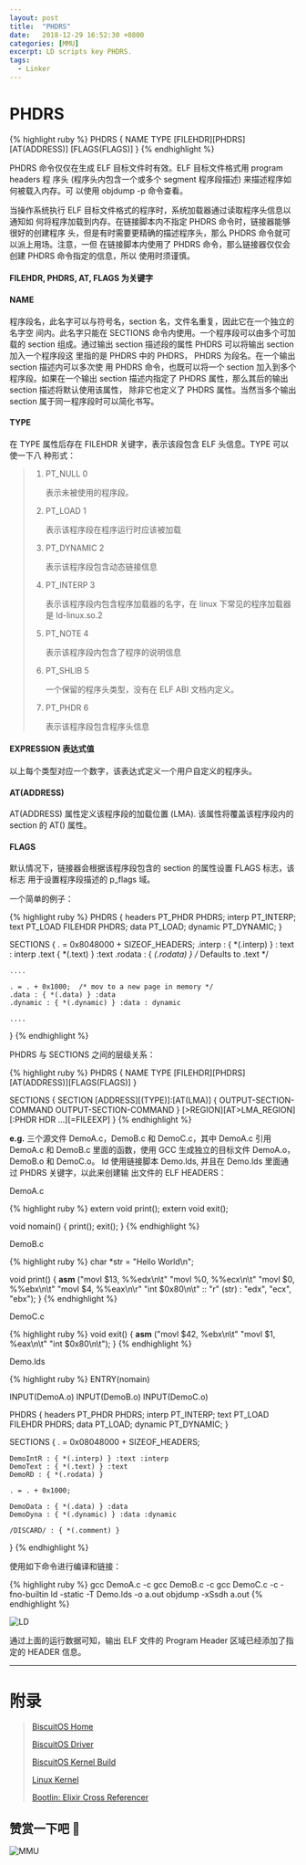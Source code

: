 ```yaml
---
layout: post
title:  "PHDRS"
date:   2018-12-29 16:52:30 +0800
categories: [MMU]
excerpt: LD scripts key PHDRS.
tags:
  - Linker
---
```


# PHDRS

{% highlight ruby %}
PHDRS {
    NAME TYPE [FILEHDR][PHDRS][AT(ADDRESS)]
    [FLAGS(FLAGS)]
}
{% endhighlight %}

PHDRS 命令仅仅在生成 ELF 目标文件时有效。ELF 目标文件格式用 program headers 程
序头 (程序头内包含一个或多个 segment 程序段描述) 来描述程序如何被载入内存。可
以使用 objdump -p 命令查看。

当操作系统执行 ELF 目标文件格式的程序时，系统加载器通过读取程序头信息以通知如
何将程序加载到内存。在链接脚本内不指定 PHDRS 命令时，链接器能够很好的创建程序
头，但是有时需要更精确的描述程序头，那么 PHDRS 命令就可以派上用场。注意，一但
在链接脚本内使用了 PHDRS 命令，那么链接器仅仅会创建 PHDRS 命令指定的信息，所以
使用时须谨慎。

#### FILEHDR, PHDRS, AT, FLAGS 为关键字

#### NAME

程序段名，此名字可以与符号名，section 名，文件名重复，因此它在一个独立的名字空
间内。此名字只能在 SECTIONS 命令内使用。一个程序段可以由多个可加载的 section 
组成。通过输出 section 描述段的属性 PHDRS 可以将输出 section 加入一个程序段这
里指的是 PHDRS 中的 PHDRS， PHDRS 为段名。在一个输出 section 描述内可以多次使
用 PHDRS 命令，也既可以将一个 section 加入到多个程序段。如果在一个输出 
section 描述内指定了 PHDRS 属性，那么其后的输出 section 描述将默认使用该属性，
除非它也定义了 PHDRS 属性。当然当多个输出 section 属于同一程序段时可以简化书写。

#### TYPE

在 TYPE 属性后存在 FILEHDR 关键字，表示该段包含 ELF 头信息。TYPE 可以使一下八
种形式：
    
> 1. PT_NULL  0
> 
>    表示未被使用的程序段。
>
> 2. PT_LOAD 1
>
>    表示该程序段在程序运行时应该被加载
>
> 3. PT_DYNAMIC 2
>
>    表示该程序段包含动态链接信息
>
> 4. PT_INTERP 3
>
>    表示该程序段内包含程序加载器的名字，在 linux 下常见的程序加载器是 
>    ld-linux.so.2
>
> 5. PT_NOTE 4
>
>    表示该程序段内包含了程序的说明信息
>
> 6. PT_SHLIB 5
>
>    一个保留的程序头类型，没有在 ELF ABI 文档内定义。
>
> 7. PT_PHDR 6
>
>    表示该程序段包含程序头信息

#### EXPRESSION 表达式值

以上每个类型对应一个数字，该表达式定义一个用户自定义的程序头。

#### AT(ADDRESS)

AT(ADDRESS) 属性定义该程序段的加载位置 (LMA). 该属性将覆盖该程序段内的 
section 的 AT() 属性。

#### FLAGS 

默认情况下，链接器会根据该程序段包含的 section 的属性设置 FLAGS 标志，该标志
用于设置程序段描述的 p_flags 域。

一个简单的例子：

{% highlight ruby %}
PHDRS
{
    headers PT_PHDR PHDRS;
    interp PT_INTERP;
    text PT_LOAD FILEHDR PHDRS;
    data PT_LOAD;
    dynamic PT_DYNAMIC;
}

SECTIONS
{
    . = 0x8048000 + SIZEOF_HEADERS;
    .interp : { *(.interp) } : text : interp
    .text { *(.text) } :text
   .rodata : { *(.rodata) } /* Defaults to .text */

    ....

    . = . + 0x1000;  /* mov to a new page in memory */
    .data : { *(.data) } :data
    .dynamic : { *(.dynamic) } :data : dynamic

    ....
}
{% endhighlight %}

PHDRS 与 SECTIONS 之间的层级关系：

{% highlight ruby %}
PHDRS
{
    NAME TYPE [FILEHDR][PHDRS][AT(ADDRESS)][FLAGS(FLAGS)]
}

SECTIONS
{
    SECTION [ADDRESS][(TYPE)]:[AT(LMA)] {
        OUTPUT-SECTION-COMMAND
        OUTPUT-SECTION-COMMAND
    } [>REGION][AT>LMA_REGION][:PHDR HDR ...][=FILEEXP]
}
{% endhighlight %}

**e.g.** 三个源文件 DemoA.c，DemoB.c 和 DemoC.c，其中 DemoA.c 引用 DemoA.c 和
DemoB.c 里面的函数，使用 GCC 生成独立的目标文件 DemoA.o，DemoB.o 和 DemoC.o。
ld 使用链接脚本 Demo.lds, 并且在 Demo.lds 里面通过 PHDRS 关键字，以此来创建输
出文件的 ELF HEADERS：

DemoA.c

{% highlight ruby %}
extern void print();
extern void exit();

void nomain()
{
    print();
    exit();
}
{% endhighlight %}

DemoB.c

{% highlight ruby %}
char *str = "Hello World\n";

void print()
{
    __asm__ ("movl $13, %%edx\n\t"
             "movl %0, %%ecx\n\t"
             "movl $0, %%ebx\n\t"
             "movl $4, %%eax\n\r"
             "int $0x80\n\t"
             :: "r" (str) : "edx", "ecx", "ebx");
}
{% endhighlight %}

DemoC.c

{% highlight ruby %}
void exit()
{
    __asm__ ("movl $42, %ebx\n\t"
             "movl $1, %eax\n\t"
             "int $0x80\n\t");
}
{% endhighlight %}

Demo.lds 

{% highlight ruby %}
ENTRY(nomain)

INPUT(DemoA.o)
INPUT(DemoB.o)
INPUT(DemoC.o)

PHDRS
{
    headers PT_PHDR PHDRS;
    interp PT_INTERP;
    text PT_LOAD FILEHDR PHDRS;
    data PT_LOAD;
    dynamic PT_DYNAMIC;
}

SECTIONS
{
    . = 0x08048000 + SIZEOF_HEADERS;

    DemoIntR : { *(.interp) } :text :interp
    DemoText : { *(.text) } :text
    DemoRD : { *(.rodata) }

    . = . + 0x1000;

    DemoData : { *(.data) } :data
    DemoDyna : { *(.dynamic) } :data :dynamic

    /DISCARD/ : { *(.comment) }
}
{% endhighlight %}

使用如下命令进行编译和链接：

{% highlight ruby %}
gcc DemoA.c -c
gcc DemoB.c -c
gcc DemoC.c -c -fno-builtin
ld -static -T Demo.lds -o a.out
objdump -xSsdh a.out
{% endhighlight %}

![LD](https://gitee.com/BiscuitOS_team/PictureSet/raw/Gitee/BiscuitOS/kernel/MMU000521.png)

通过上面的运行数据可知，输出 ELF 文件的 Program Header 区域已经添加了指定的 
HEADER 信息。

-----------------------------------------------

# <span id="附录">附录</span>

> [BiscuitOS Home](https://biscuitos.github.io/)
>
> [BiscuitOS Driver](https://biscuitos.github.io/blog/BiscuitOS_Catalogue/)
>
> [BiscuitOS Kernel Build](https://biscuitos.github.io/blog/Kernel_Build/)
>
> [Linux Kernel](https://www.kernel.org/)
>
> [Bootlin: Elixir Cross Referencer](https://elixir.bootlin.com/linux/latest/source)

## 赞赏一下吧 🙂

![MMU](https://gitee.com/BiscuitOS_team/PictureSet/raw/Gitee/BiscuitOS/kernel/HAB000036.jpg)
